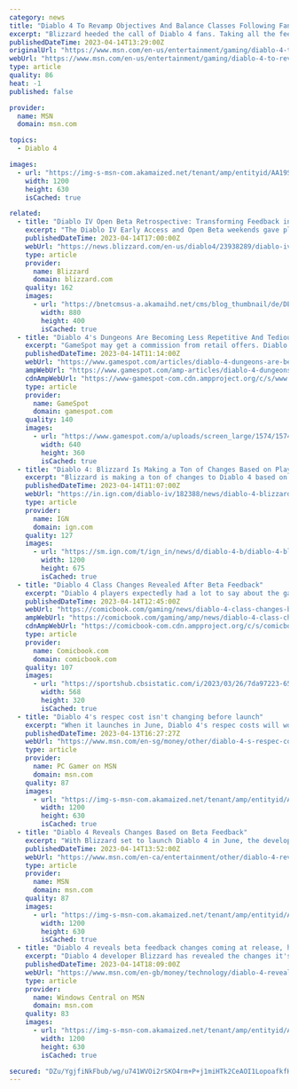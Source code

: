 ```yaml
---
category: news
title: "Diablo 4 To Revamp Objectives And Balance Classes Following Fan Feedback"
excerpt: "Blizzard heeded the call of Diablo 4 fans. Taking all the feedback from the recent early access and open beta weekends to heart, the team has laid out a slew of tweaks and balance changes to be ..."
publishedDateTime: 2023-04-14T13:29:00Z
originalUrl: "https://www.msn.com/en-us/entertainment/gaming/diablo-4-to-revamp-objectives-and-balance-classes-following-fan-feedback/ar-AA19StBa"
webUrl: "https://www.msn.com/en-us/entertainment/gaming/diablo-4-to-revamp-objectives-and-balance-classes-following-fan-feedback/ar-AA19StBa"
type: article
quality: 86
heat: -1
published: false

provider:
  name: MSN
  domain: msn.com

topics:
  - Diablo 4

images:
  - url: "https://img-s-msn-com.akamaized.net/tenant/amp/entityid/AA19SjId.img?h=630&w=1200&m=6&q=60&o=t&l=f&f=jpg&x=488&y=182"
    width: 1200
    height: 630
    isCached: true

related:
  - title: "Diablo IV Open Beta Retrospective: Transforming Feedback into Change"
    excerpt: "The Diablo IV Early Access and Open Beta weekends gave players the opportunity to see Sanctuary anew. As we look forward to launch, we’ve used player feedback and gameplay data to inform a series of updates to various systems. Come see what’s changed!"
    publishedDateTime: 2023-04-14T17:00:00Z
    webUrl: "https://news.blizzard.com/en-us/diablo4/23938289/diablo-iv-open-beta-retrospective-transforming-feedback-into-change"
    type: article
    provider:
      name: Blizzard
      domain: blizzard.com
    quality: 162
    images:
      - url: "https://bnetcmsus-a.akamaihd.net/cms/blog_thumbnail/de/DE6R1QRYNDEP1681262788714.png"
        width: 880
        height: 400
        isCached: true
  - title: "Diablo 4's Dungeons Are Becoming Less Repetitive And Tedious Thanks To Beta Feedback"
    excerpt: "GameSpot may get a commission from retail offers. Diablo IV's dungeons will be undergoing some big changes in the final version of the game to be less tedious and repetitive, thanks to player feedback ..."
    publishedDateTime: 2023-04-14T11:14:00Z
    webUrl: "https://www.gamespot.com/articles/diablo-4-dungeons-are-becoming-less-repetitive-and-tedious-thanks-to-beta-feedback/1100-6513284/"
    ampWebUrl: "https://www.gamespot.com/amp-articles/diablo-4-dungeons-are-becoming-less-repetitive-and-tedious-thanks-to-beta-feedback/1100-6513284/"
    cdnAmpWebUrl: "https://www-gamespot-com.cdn.ampproject.org/c/s/www.gamespot.com/amp-articles/diablo-4-dungeons-are-becoming-less-repetitive-and-tedious-thanks-to-beta-feedback/1100-6513284/"
    type: article
    provider:
      name: GameSpot
      domain: gamespot.com
    quality: 140
    images:
      - url: "https://www.gamespot.com/a/uploads/screen_large/1574/15746725/4122220-11.jpg"
        width: 640
        height: 360
        isCached: true
  - title: "Diablo 4: Blizzard Is Making a Ton of Changes Based on Player Feedback"
    excerpt: "Blizzard is making a ton of changes to Diablo 4 based on feedback provided by players who participated in its two betas. Combining this feedback with actual gameplay data allowed Blizzard to review ..."
    publishedDateTime: 2023-04-14T11:07:00Z
    webUrl: "https://in.ign.com/diablo-iv/182388/news/diablo-4-blizzard-is-making-a-ton-of-changes-based-on-player-feedback"
    type: article
    provider:
      name: IGN
      domain: ign.com
    quality: 127
    images:
      - url: "https://sm.ign.com/t/ign_in/news/d/diablo-4-b/diablo-4-blizzard-is-making-a-ton-of-changes-based-on-player_z7d4.1200.jpg"
        width: 1200
        height: 675
        isCached: true
  - title: "Diablo 4 Class Changes Revealed After Beta Feedback"
    excerpt: "Diablo 4 players expectedly had a lot to say about the game after spending time with the open beta, and a lot of those conversations dealt with how the game's various classes felt. The Barbarian, ..."
    publishedDateTime: 2023-04-14T12:45:00Z
    webUrl: "https://comicbook.com/gaming/news/diablo-4-class-changes-buffs-nerfs-beta/"
    ampWebUrl: "https://comicbook.com/gaming/amp/news/diablo-4-class-changes-buffs-nerfs-beta/"
    cdnAmpWebUrl: "https://comicbook-com.cdn.ampproject.org/c/s/comicbook.com/gaming/amp/news/diablo-4-class-changes-buffs-nerfs-beta/"
    type: article
    provider:
      name: Comicbook.com
      domain: comicbook.com
    quality: 107
    images:
      - url: "https://sportshub.cbsistatic.com/i/2023/03/26/7da97223-6571-4286-9350-21d755cb1f41/new-games-out-this-month.png?width=568&height=320"
        width: 568
        height: 320
        isCached: true
  - title: "Diablo 4's respec cost isn't changing before launch"
    excerpt: "When it launches in June, Diablo 4's respec costs will work just like the recent beta, Blizzard says. The amount of gold required to move your skill points around is \"final,\" associate game director ..."
    publishedDateTime: 2023-04-13T16:27:27Z
    webUrl: "https://www.msn.com/en-sg/money/other/diablo-4-s-respec-cost-isn-t-changing-before-launch/ar-AA19QfkX"
    type: article
    provider:
      name: PC Gamer on MSN
      domain: msn.com
    quality: 87
    images:
      - url: "https://img-s-msn-com.akamaized.net/tenant/amp/entityid/AA19QbL2.img?h=630&w=1200&m=6&q=60&o=t&l=f&f=jpg&x=510&y=254"
        width: 1200
        height: 630
        isCached: true
  - title: "Diablo 4 Reveals Changes Based on Beta Feedback"
    excerpt: "With Blizzard set to launch Diablo 4 in June, the developer has held multiple test phases for the action RPG and has now revealed some changes that have been made based on fan feedback from the beta."
    publishedDateTime: 2023-04-14T13:52:00Z
    webUrl: "https://www.msn.com/en-ca/entertainment/other/diablo-4-reveals-changes-based-on-beta-feedback/ar-AA19SlR2"
    type: article
    provider:
      name: MSN
      domain: msn.com
    quality: 87
    images:
      - url: "https://img-s-msn-com.akamaized.net/tenant/amp/entityid/AA19S4Kv.img?h=630&w=1200&m=6&q=60&o=t&l=f&f=jpg&x=615&y=120"
        width: 1200
        height: 630
        isCached: true
  - title: "Diablo 4 reveals beta feedback changes coming at release, here's the full list"
    excerpt: "Diablo 4 developer Blizzard has revealed the changes it's making to the game now that the betas have concluded and fans have given their feedback. These tweaks will be live when Diablo 4 launches on ..."
    publishedDateTime: 2023-04-14T18:09:00Z
    webUrl: "https://www.msn.com/en-gb/money/technology/diablo-4-reveals-beta-feedback-changes-coming-at-release-heres-the-full-list/ar-AA19SO3w"
    type: article
    provider:
      name: Windows Central on MSN
      domain: msn.com
    quality: 83
    images:
      - url: "https://img-s-msn-com.akamaized.net/tenant/amp/entityid/AA19SEF2.img?h=630&w=1200&m=6&q=60&o=t&l=f&f=jpg"
        width: 1200
        height: 630
        isCached: true

secured: "DZu/YgjfiNkFbub/wg/u741WVOi2rSKO4rm+P+j1miHTk2CeAOI1LopoafkfHAPGd+G6RkzYZr5vB2zsIc6zSxAdGrng8+EWPUEBXBDQe1trjUrSYOACpUhbpCk+GMlnLCx9Snupf58YxJVNOlSqYK3kWOActw1FPqZLEz5LnguzJyhSOxgj7lfYAWmBHL0zBC79JToMrEq4/VDbX+3GHfJSNQyujynI6ZhNy2j+QOa6QIlc620yJ7qyIta0Ea0elho8ksMUiWj0poUUk5tKrGkurCmTVdIGYlCdFiEl6NlFSxvrbevLL3Ek+oEOh9O6GgRbRYVhqHcvoVqsiiugz7u5kb6GelckresU6o3GB+U=;LH+O8KDbTQ2HFVPJfIUYbg=="
---
```



